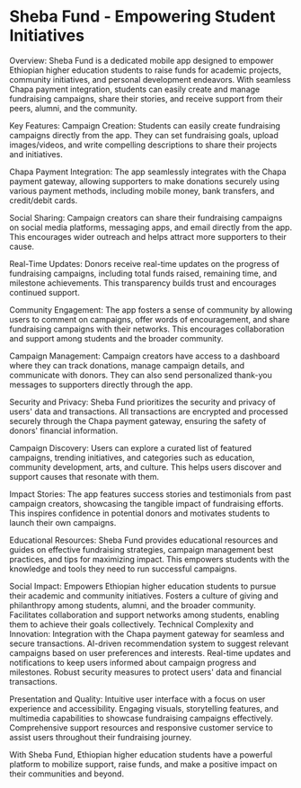 # Sheba Fund - Empowering Student Initiatives

Overview:
Sheba Fund is a dedicated mobile app designed to empower Ethiopian higher education students to raise funds for academic projects, community initiatives, and personal development endeavors. With seamless Chapa payment integration, students can easily create and manage fundraising campaigns, share their stories, and receive support from their peers, alumni, and the community.

Key Features:
Campaign Creation:
Students can easily create fundraising campaigns directly from the app. They can set fundraising goals, upload images/videos, and write compelling descriptions to share their projects and initiatives.

Chapa Payment Integration:
The app seamlessly integrates with the Chapa payment gateway, allowing supporters to make donations securely using various payment methods, including mobile money, bank transfers, and credit/debit cards.

Social Sharing:
Campaign creators can share their fundraising campaigns on social media platforms, messaging apps, and email directly from the app. This encourages wider outreach and helps attract more supporters to their cause.

Real-Time Updates:
Donors receive real-time updates on the progress of fundraising campaigns, including total funds raised, remaining time, and milestone achievements. This transparency builds trust and encourages continued support.

Community Engagement:
The app fosters a sense of community by allowing users to comment on campaigns, offer words of encouragement, and share fundraising campaigns with their networks. This encourages collaboration and support among students and the broader community.

Campaign Management:
Campaign creators have access to a dashboard where they can track donations, manage campaign details, and communicate with donors. They can also send personalized thank-you messages to supporters directly through the app.

Security and Privacy:
Sheba Fund prioritizes the security and privacy of users' data and transactions. All transactions are encrypted and processed securely through the Chapa payment gateway, ensuring the safety of donors' financial information.

Campaign Discovery:
Users can explore a curated list of featured campaigns, trending initiatives, and categories such as education, community development, arts, and culture. This helps users discover and support causes that resonate with them.

Impact Stories:
The app features success stories and testimonials from past campaign creators, showcasing the tangible impact of fundraising efforts. This inspires confidence in potential donors and motivates students to launch their own campaigns.

Educational Resources:
Sheba Fund provides educational resources and guides on effective fundraising strategies, campaign management best practices, and tips for maximizing impact. This empowers students with the knowledge and tools they need to run successful campaigns.

Social Impact:
Empowers Ethiopian higher education students to pursue their academic and community initiatives.
Fosters a culture of giving and philanthropy among students, alumni, and the broader community.
Facilitates collaboration and support networks among students, enabling them to achieve their goals collectively.
Technical Complexity and Innovation:
Integration with the Chapa payment gateway for seamless and secure transactions.
AI-driven recommendation system to suggest relevant campaigns based on user preferences and interests.
Real-time updates and notifications to keep users informed about campaign progress and milestones.
Robust security measures to protect users' data and financial transactions.

Presentation and Quality:
Intuitive user interface with a focus on user experience and accessibility.
Engaging visuals, storytelling features, and multimedia capabilities to showcase fundraising campaigns effectively.
Comprehensive support resources and responsive customer service to assist users throughout their fundraising journey.

With Sheba Fund, Ethiopian higher education students have a powerful platform to mobilize support, raise funds, and make a positive impact on their communities and beyond.